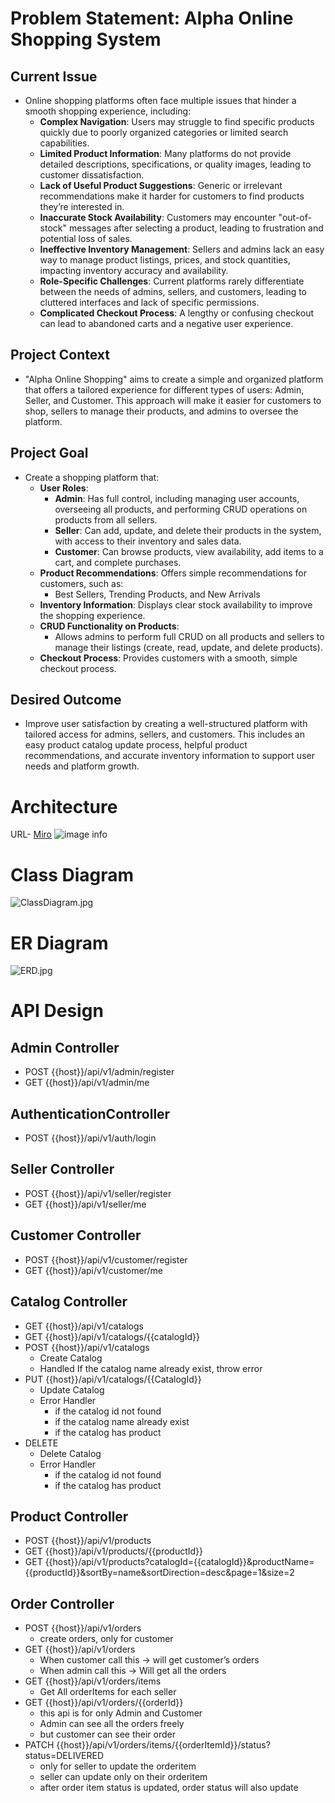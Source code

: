 # Problem Statement: Alpha Online Shopping System

## Current Issue

- Online shopping platforms often face multiple issues that hinder a smooth shopping experience, including:
    - **Complex Navigation**: Users may struggle to find specific products quickly due to poorly organized categories or
      limited search capabilities.
    - **Limited Product Information**: Many platforms do not provide detailed descriptions, specifications, or quality
      images, leading to customer dissatisfaction.
    - **Lack of Useful Product Suggestions**: Generic or irrelevant recommendations make it harder for customers to find
      products they’re interested in.
    - **Inaccurate Stock Availability**: Customers may encounter "out-of-stock" messages after selecting a product,
      leading to frustration and potential loss of sales.
    - **Ineffective Inventory Management**: Sellers and admins lack an easy way to manage product listings, prices, and
      stock quantities, impacting inventory accuracy and availability.
    - **Role-Specific Challenges**: Current platforms rarely differentiate between the needs of admins, sellers, and
      customers, leading to cluttered interfaces and lack of specific permissions.
    - **Complicated Checkout Process**: A lengthy or confusing checkout can lead to abandoned carts and a negative user
      experience.

## Project Context

- "Alpha Online Shopping" aims to create a simple and organized platform that offers a tailored experience for different
  types of users: Admin, Seller, and Customer. This approach will make it easier for customers to shop, sellers to
  manage their products, and admins to oversee the platform.

## Project Goal

- Create a shopping platform that:
    - **User Roles**:
        - **Admin**: Has full control, including managing user accounts, overseeing all products, and performing CRUD
          operations on products from all sellers.
        - **Seller**: Can add, update, and delete their products in the system, with access to their inventory and sales
          data.
        - **Customer**: Can browse products, view availability, add items to a cart, and complete purchases.
    - **Product Recommendations**: Offers simple recommendations for customers, such as:
        - Best Sellers, Trending Products, and New Arrivals
    - **Inventory Information**: Displays clear stock availability to improve the shopping experience.
    - **CRUD Functionality on Products**:
        - Allows admins to perform full CRUD on all products and sellers to manage their listings (create, read, update,
          and delete products).
    - **Checkout Process**: Provides customers with a smooth, simple checkout process.

## Desired Outcome

- Improve user satisfaction by creating a well-structured platform with tailored access for admins, sellers, and
  customers. This includes an easy product catalog update process, helpful product recommendations, and accurate
  inventory information to support user needs and platform growth.

# Architecture

URL- [Miro](https://miro.com/app/board/uXjVLLaCK1s=/?share_link_id=877918259717)
![image info](./rsc/ArchitectureDiagram.png)

# Class Diagram

![ClassDiagram.jpg](./rsc/ClassDiagram.jpg)

# ER Diagram

![ERD.jpg](./rsc/ERD.jpg)

# API Design

## Admin Controller

- POST {{host}}/api/v1/admin/register
- GET {{host}}/api/v1/admin/me

## AuthenticationController

- POST {{host}}/api/v1/auth/login

## Seller Controller

- POST {{host}}/api/v1/seller/register
- GET {{host}}/api/v1/seller/me

## Customer Controller

- POST {{host}}/api/v1/customer/register
- GET {{host}}/api/v1/customer/me

## Catalog Controller

- GET {{host}}/api/v1/catalogs
- GET {{host}}/api/v1/catalogs/{{catalogId}}
- POST {{host}}/api/v1/catalogs
    - Create Catalog
    - Handled If the catalog name already exist, throw error
- PUT {{host}}/api/v1/catalogs/{{CatalogId}}
    - Update Catalog
    - Error Handler
        - if the catalog id not found
        - if the catalog name already exist
        - if the catalog has product
- DELETE
    - Delete Catalog
    - Error Handler
        - if the catalog id not found
        - if the catalog has product

## Product Controller

- POST {{host}}/api/v1/products
- GET {{host}}/api/v1/products/{{productId}}
- GET {{host}}/api/v1/products?catalogId={{catalogId}}&productName={{productId}}&sortBy=name&sortDirection=desc&page=1&size=2

## Order Controller

- POST {{host}}/api/v1/orders
    - create orders, only for customer
- GET {{host}}/api/v1/orders
    - When customer call this → will get customer’s orders
    - When admin call this → Will get all the orders
- GET {{host}}/api/v1/orders/items
    - Get All orderItems for each seller
- GET {{host}}/api/v1/orders/{{orderId}}
    - this api is for only Admin and Customer
    - Admin can see all the orders freely
    - but customer can see their order
- PATCH {{host}}/api/v1/orders/items/{{orderItemId}}/status?status=DELIVERED
    - only for seller to update the orderitem
    - seller can update only on their orderitem
    - after order item status is updated, order status will also update
